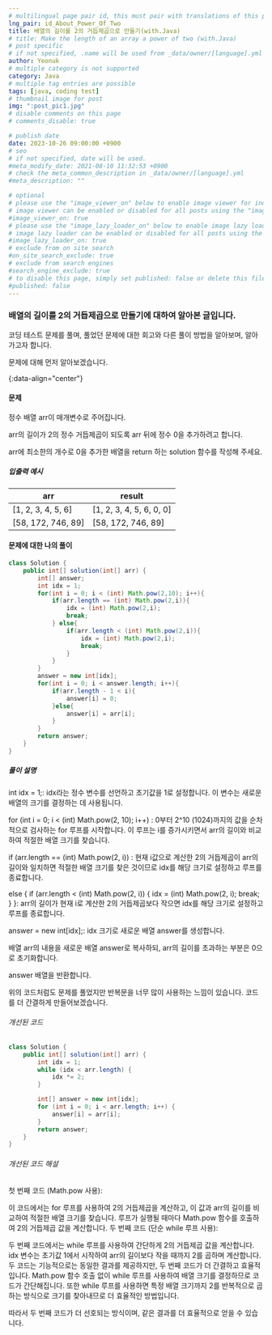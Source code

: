 ```yaml
---
# multilingual page pair id, this must pair with translations of this page. (This name must be unique)
lng_pair: id_About_Power_Of_Two
title: 배열의 길이를 2의 거듭제곱으로 만들기(with.Java)
# title: Make the length of an array a power of two (with.Java)
# post specific
# if not specified, .name will be used from _data/owner/[language].yml
author: Yeonuk
# multiple category is not supported
category: Java
# multiple tag entries are possible
tags: [java, coding test]
# thumbnail image for post
img: ":post_pic1.jpg"
# disable comments on this page
# comments_disable: true

# publish date
date: 2023-10-26 09:00:00 +0900
# seo
# if not specified, date will be used.
#meta_modify_date: 2021-08-10 11:32:53 +0900
# check the meta_common_description in _data/owner/[language].yml
#meta_description: ""

# optional
# please use the "image_viewer_on" below to enable image viewer for individual pages or posts (_posts/ or [language]/_posts folders).
# image viewer can be enabled or disabled for all posts using the "image_viewer_posts: true" setting in _data/conf/main.yml.
#image_viewer_on: true
# please use the "image_lazy_loader_on" below to enable image lazy loader for individual pages or posts (_posts/ or [language]/_posts folders).
# image lazy loader can be enabled or disabled for all posts using the "image_lazy_loader_posts: true" setting in _data/conf/main.yml.
#image_lazy_loader_on: true
# exclude from on site search
#on_site_search_exclude: true
# exclude from search engines
#search_engine_exclude: true
# to disable this page, simply set published: false or delete this file
#published: false
---
```


<!-- outline-start -->

### 배열의 길이를 2의 거듭제곱으로 만들기에 대하여 알아본 글입니다.

코딩 테스트 문제를 풀며, 풀었던 문제에 대한 회고와 다른 풀이 방법을 알아보며, 알아가고자 합니다.

문제에 대해 먼저 알아보겠습니다.

{:data-align="center"}

<!-- outline-end -->

#### 문제

정수 배열 arr이 매개변수로 주어집니다.

arr의 길이가 2의 정수 거듭제곱이 되도록 arr 뒤에 정수 0을 추가하려고 합니다.

arr에 최소한의 개수로 0을 추가한 배열을 return 하는 solution 함수를 작성해 주세요.

##### 입출력 예시

| arr                | result                   |
| ------------------ | ------------------------ |
| [1, 2, 3, 4, 5, 6] | [1, 2, 3, 4, 5, 6, 0, 0] |
| [58, 172, 746, 89] | [58, 172, 746, 89]       |

#### 문제에 대한 나의 풀이

```java
class Solution {
    public int[] solution(int[] arr) {
        int[] answer;
        int idx = 1;
        for(int i = 0; i < (int) Math.pow(2,10); i++){
            if(arr.length == (int) Math.pow(2,i)){
                idx = (int) Math.pow(2,i);
                break;
            } else{
                if(arr.length < (int) Math.pow(2,i)){
                    idx = (int) Math.pow(2,i);
                    break;
                }
            }
        }
        answer = new int[idx];
        for(int i = 0; i < answer.length; i++){
            if(arr.length - 1 < i){
                answer[i] = 0;
            }else{
                answer[i] = arr[i];
            }
        }
        return answer;
    }
}
```

##### 풀이 설명

int idx = 1;: idx라는 정수 변수를 선언하고 초기값을 1로 설정합니다. 이 변수는 새로운 배열의 크기를 결정하는 데 사용됩니다.

for (int i = 0; i < (int) Math.pow(2, 10); i++) : 0부터 2^10 (1024)까지의 값을 순차적으로 검사하는 for 루프를 시작합니다. 이 루프는 i를 증가시키면서 arr의 길이와 비교하여 적절한 배열 크기를 찾습니다.

if (arr.length == (int) Math.pow(2, i)) : 현재 i값으로 계산한 2의 거듭제곱이 arr의 길이와 일치하면 적절한 배열 크기를 찾은 것이므로 idx를 해당 크기로 설정하고 루프를 종료합니다.

else { if (arr.length < (int) Math.pow(2, i)) { idx = (int) Math.pow(2, i); break; } }: arr의 길이가 현재 i로 계산한 2의 거듭제곱보다 작으면 idx를 해당 크기로 설정하고 루프를 종료합니다.

answer = new int[idx];: idx 크기로 새로운 배열 answer를 생성합니다.

배열 arr의 내용을 새로운 배열 answer로 복사하되, arr의 길이를 초과하는 부분은 0으로 초기화합니다.

answer 배열을 반환합니다.

위의 코드처럼도 문제를 풀었지만 반복문을 너무 많이 사용하는 느낌이 있습니다. 코드를 더 간결하게 만들어보겠습니다.

###### 개선된 코드

```java
class Solution {
    public int[] solution(int[] arr) {
        int idx = 1;
        while (idx < arr.length) {
            idx *= 2;
        }

        int[] answer = new int[idx];
        for (int i = 0; i < arr.length; i++) {
            answer[i] = arr[i];
        }
        return answer;
    }
}
```

###### 개선된 코드 해설

첫 번째 코드 (Math.pow 사용):

이 코드에서는 for 루프를 사용하여 2의 거듭제곱을 계산하고, 이 값과 arr의 길이를 비교하여 적절한 배열 크기를 찾습니다. 루프가 실행될 때마다 Math.pow 함수를 호출하여 2의 거듭제곱 값을 계산합니다.
두 번째 코드 (단순 while 루프 사용):

두 번째 코드에서는 while 루프를 사용하여 간단하게 2의 거듭제곱 값을 계산합니다. idx 변수는 초기값 1에서 시작하여 arr의 길이보다 작을 때까지 2를 곱하며 계산합니다.
두 코드는 기능적으로는 동일한 결과를 제공하지만, 두 번째 코드가 더 간결하고 효율적입니다. Math.pow 함수 호출 없이 while 루프를 사용하여 배열 크기를 결정하므로 코드가 간단해집니다. 또한 while 루프를 사용하면 특정 배열 크기까지 2를 반복적으로 곱하는 방식으로 크기를 찾아내므로 더 효율적인 방법입니다.

따라서 두 번째 코드가 더 선호되는 방식이며, 같은 결과를 더 효율적으로 얻을 수 있습니다.
